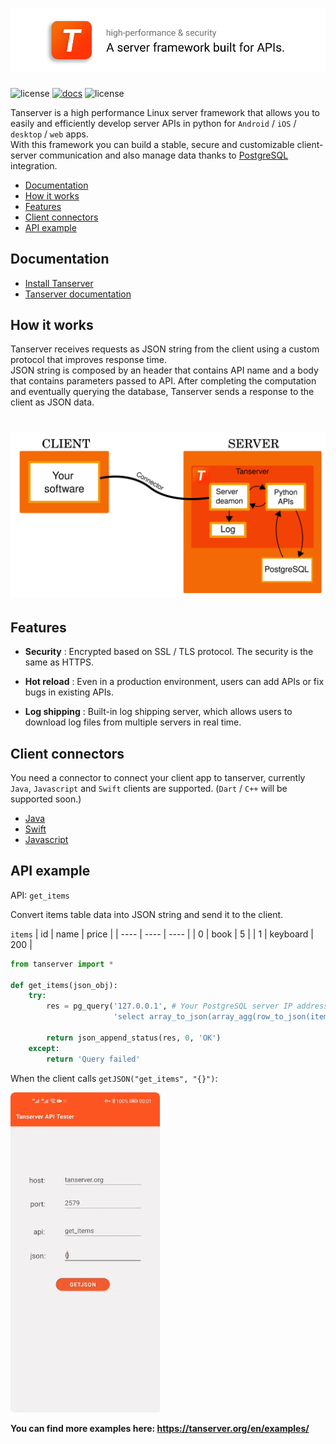 # ![Tanserver Banner](banner.jpg)

![license](https://img.shields.io/badge/license-BSD-blue) [![docs](https://img.shields.io/badge/docs-latest-blueviolet)](https://tanserver.org) ![license](https://img.shields.io/badge/version-2.0.0-brightgreen
)

Tanserver is a high performance Linux server framework that allows you to easily and efficiently develop server APIs in python for `Android` / `iOS` / `desktop` / `web` apps.  
With this framework you can build a stable, secure and customizable client-server communication and also manage data thanks to [PostgreSQL](https://www.postgresql.org/) integration.

- [Documentation](#documentation)
- [How it works](#how-it-works)
- [Features](#features)
- [Client connectors](#client-connectors)
- [API example](#api-example)

## Documentation

* [Install Tanserver](https://tanserver.org/en/install/)
* [Tanserver documentation](https://www.tanserver.org)

## How it works
Tanserver receives requests as JSON string from the client using a custom protocol that improves response time.  
JSON string is composed by an header that contains API name and a body that contains parameters passed to API.
After completing the computation and eventually querying the database, Tanserver sends a response to the client as JSON data.

# ![Tanserver Scheme](bitmap.png)

## Features

- **Security** : Encrypted based on SSL / TLS protocol. The security is the same as HTTPS.

- **Hot reload** : Even in a production environment, users can add APIs or fix bugs in existing APIs.

- **Log shipping** : Built-in log shipping server, which allows users to download log files from multiple servers in real time.

## Client connectors

You need a connector to connect your client app to tanserver, currently `Java`, `Javascript` and `Swift` clients are supported. (`Dart` / `C++` will be supported soon.)

- [Java](https://github.com/tansrv/tanserver-connectors/tree/main/java)
- [Swift](https://github.com/tansrv/tanserver-connectors/tree/main/swift)
- [Javascript](https://github.com/tansrv/tanserver-connectors/tree/main/javascript)

## API example

API: `get_items`

Convert items table data into JSON string and send it to the client.

`items`
| id   | name     | price |
| ---- | ----     | ----  |
| 0    | book     | 5     |
| 1    | keyboard | 200   |

```python
from tanserver import *

def get_items(json_obj):
    try:
        res = pg_query('127.0.0.1', # Your PostgreSQL server IP address
                       'select array_to_json(array_agg(row_to_json(items))) from items')

        return json_append_status(res, 0, 'OK')
    except:
        return 'Query failed'
```

When the client calls `getJSON("get_items", "{}")`:

![get_items](get_items.gif)

**You can find more examples here: https://tanserver.org/en/examples/**
